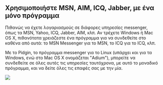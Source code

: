 <?php require("../../entete.php"); ?> <?php require("../../base.php"); ?> <?php require("../../fonctions.php"); ?>

<div id="corps">

<h2>Χρησιμοποιήστε MSN, AIM, ICQ, Jabber, με ένα μόνο πρόγραμμα</h2>

<p>Πιθανώς να έχετε λογαριασμούς σε διάφορες υπηρεσίες messenger, όπως τα
MSN, Yahoo, ICQ, Jabber, AIM, κλπ. Αν τρέχετε Windows ή Mac OS X, 
πιθανότατα χρειάζεστε ένα πρόγραμμα για να συνδεθείτε στο καθένα από αυτά:
το MSN Messenger για το MSN, το ICQ για το ICQ, κλπ.</p>

<p>Με το Pidgin, το πρόγραμμα messenger για το Linux (υπάρχει και για τα
Windows, ενώ στο Mac OS X ονομάζεται "Adium"), μπορείτε να συνδεθείτε
σε όλες αυτές τις υπηρεσίες ταυτόχρονα, με αυτό το μοναδικό πρόγραμμα, 
και να δείτε όλες τις επαφές σας με την μία.</p>

<img src="Images/gaim_im_services.png" />

</div> </body> </html>
